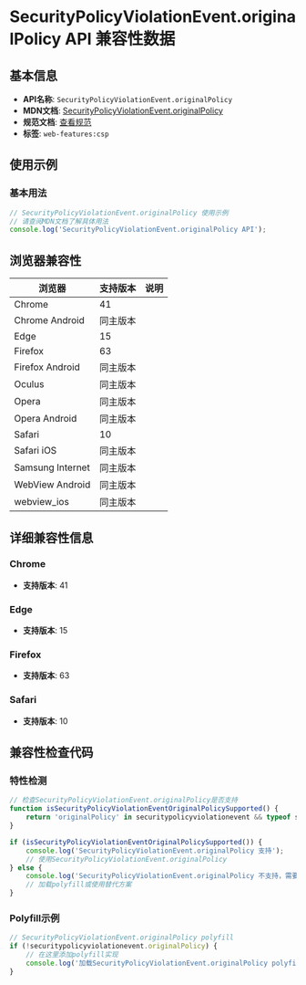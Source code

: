 # SecurityPolicyViolationEvent.originalPolicy API 兼容性数据

## 基本信息

- **API名称**: `SecurityPolicyViolationEvent.originalPolicy`
- **MDN文档**: [SecurityPolicyViolationEvent.originalPolicy](https://developer.mozilla.org/docs/Web/API/SecurityPolicyViolationEvent/originalPolicy)
- **规范文档**: [查看规范](https://w3c.github.io/webappsec-csp/#dom-securitypolicyviolationevent-originalpolicy)
- **标签**: `web-features:csp`

## 使用示例

### 基本用法

```javascript
// SecurityPolicyViolationEvent.originalPolicy 使用示例
// 请查阅MDN文档了解具体用法
console.log('SecurityPolicyViolationEvent.originalPolicy API');
```

## 浏览器兼容性

| 浏览器 | 支持版本 | 说明 |
|--------|----------|------|
| Chrome | 41 |  |
| Chrome Android | 同主版本 |  |
| Edge | 15 |  |
| Firefox | 63 |  |
| Firefox Android | 同主版本 |  |
| Oculus | 同主版本 |  |
| Opera | 同主版本 |  |
| Opera Android | 同主版本 |  |
| Safari | 10 |  |
| Safari iOS | 同主版本 |  |
| Samsung Internet | 同主版本 |  |
| WebView Android | 同主版本 |  |
| webview_ios | 同主版本 |  |

## 详细兼容性信息

### Chrome

- **支持版本**: 41

### Edge

- **支持版本**: 15

### Firefox

- **支持版本**: 63

### Safari

- **支持版本**: 10

## 兼容性检查代码

### 特性检测

```javascript
// 检查SecurityPolicyViolationEvent.originalPolicy是否支持
function isSecurityPolicyViolationEventOriginalPolicySupported() {
    return 'originalPolicy' in securitypolicyviolationevent && typeof securitypolicyviolationevent.originalPolicy === 'function';
}

if (isSecurityPolicyViolationEventOriginalPolicySupported()) {
    console.log('SecurityPolicyViolationEvent.originalPolicy 支持');
    // 使用SecurityPolicyViolationEvent.originalPolicy
} else {
    console.log('SecurityPolicyViolationEvent.originalPolicy 不支持，需要polyfill');
    // 加载polyfill或使用替代方案
}
```

### Polyfill示例

```javascript
// SecurityPolicyViolationEvent.originalPolicy polyfill
if (!securitypolicyviolationevent.originalPolicy) {
    // 在这里添加polyfill实现
    console.log('加载SecurityPolicyViolationEvent.originalPolicy polyfill');
}
```

